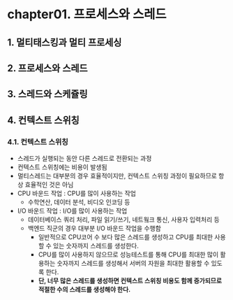 # chapter01. 프로세스와 스레드

## 1. 멀티태스킹과 멀티 프로세싱

## 2. 프로세스와 스레드

## 3. 스레드와 스케쥴링

## 4. 컨텍스트 스위칭

### 4.1. 컨텍스트 스위칭 
- 스레드가 실행되는 동안 다른 스레드로 전환되는 과정
- 컨텍스트 스위칭에는 비용이 발생됨
- 멀티스레드는 대부분의 경우 효율적이지만, 컨텍스트 스위칭 과정이 필요하므로 항상 효율적인 것은 아님
- CPU 바운드 작업 : CPU를 많이 사용하는 작업
  - 수학연산, 데이터 분석, 비디오 인코딩 등
- I/O 바운드 작업 : I/O를 많이 사용하는 작업
  - 데이터베이스 쿼리 처리, 파일 읽기/쓰기, 네트웤크 통신, 사용자 입력처리 등
  - 백엔드 직군의 경우 대부분 I/O 바운드 작업을 수행함
    - 일반적으로 CPU코어 수 보다 많은 스레드를 생성하고 CPU를 최대한 사용할 수 있는 숫자까지 스레드를 생성한다.
    - CPU를 많이 사용하지 않으므로 성능테스트를 통해 CPU를 최대한 많이 활용하는 숫자까지 스레드를 생성해서 서버의 자원을 최대한 활용할 수 있도록 한다.
    - **단, 너무 많은 스레드를 생성하면 컨텍스트 스위칭 비용도 함께 증가되므로 적절한 수의 스레드를 생성해야 한다.**
